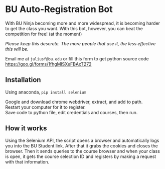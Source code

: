 # BU Auto-Registration Bot

With BU Ninja becoming more and more widespread, it is becoming harder to get the class you want. With this bot, however, you can beat the competition for free! (at the moment)  

*Please keep this descrete. The more people that use it, the less effective this will be.*  

Email me at `juliusf@bu.edu` or fill this form to get python source code  
https://goo.gl/forms/1fhgMlSXeFBAxT272

## Installation
Using anaconda,
`pip install selenium`  

Google and download chrome webdriver, extract, and add to path.  
Restart your computer for it to register.  
Save code to python file, edit credentials and courses, then run.

## How it works
Using the Selenium API, the script opens a browser and automatically logs you into the BU Student link. After that it grabs the cookies and closes the browser. Then it sends queries to the course browser and when your class is open, it gets the course selection ID and registers by making a request with that information.
